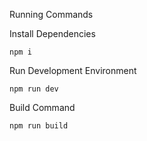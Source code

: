 Running Commands

Install Dependencies
```
npm i
```

Run Development Environment
```
npm run dev
```

Build Command
```
npm run build
```